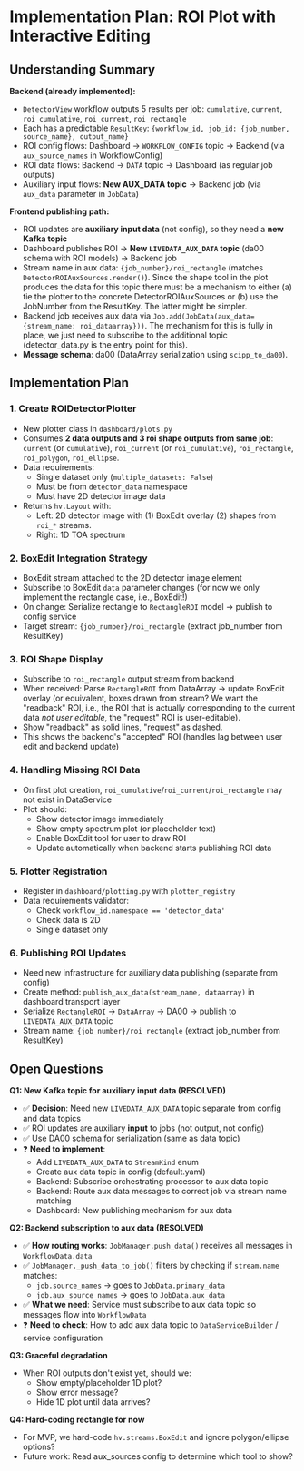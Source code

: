 # Implementation Plan: ROI Plot with Interactive Editing

## Understanding Summary

**Backend (already implemented):**
- `DetectorView` workflow outputs 5 results per job: `cumulative`, `current`, `roi_cumulative`, `roi_current`, `roi_rectangle`
- Each has a predictable `ResultKey`: `{workflow_id, job_id: {job_number, source_name}, output_name}`
- ROI config flows: Dashboard → `WORKFLOW_CONFIG` topic → Backend (via `aux_source_names` in WorkflowConfig)
- ROI data flows: Backend → `DATA` topic → Dashboard (as regular job outputs)
- Auxiliary input flows: **New AUX_DATA topic** → Backend job (via `aux_data` parameter in `JobData`)

**Frontend publishing path:**
- ROI updates are **auxiliary input data** (not config), so they need a **new Kafka topic**
- Dashboard publishes ROI → **New `LIVEDATA_AUX_DATA` topic** (da00 schema with ROI models) → Backend job
- Stream name in aux data: `{job_number}/roi_rectangle` (matches `DetectorROIAuxSources.render()`). Since the shape tool in the plot produces the data for this topic there must be a mechanism to either (a) tie the plotter to the concrete DetectorROIAuxSources or (b) use the JobNumber from the ResultKey. The latter might be simpler.
- Backend job receives aux data via `Job.add(JobData(aux_data={stream_name: roi_dataarray}))`. The mechanism for this is fully in place, we just need to subscribe to the additional topic (detector_data.py is the entry point for this).
- **Message schema**: da00 (DataArray serialization using `scipp_to_da00`).

## Implementation Plan

### **1. Create ROIDetectorPlotter**
- New plotter class in `dashboard/plots.py`
- Consumes **2 data outputs and 3 roi shape outputs from same job**: `current` (or `cumulative`), `roi_current` (or `roi_cumulative`), `roi_rectangle`, `roi_polygon`, `roi_ellipse`.
- Data requirements:
  - Single dataset only (`multiple_datasets: False`)
  - Must be from `detector_data` namespace
  - Must have 2D detector image data
- Returns `hv.Layout` with:
  - Left: 2D detector image with (1) BoxEdit overlay (2) shapes from `roi_*` streams.
  - Right: 1D TOA spectrum

### **2. BoxEdit Integration Strategy**
- BoxEdit stream attached to the 2D detector image element
- Subscribe to BoxEdit `data` parameter changes (for now we only implement the rectangle case, i.e., BoxEdit!)
- On change: Serialize rectangle to `RectangleROI` model → publish to config service
- Target stream: `{job_number}/roi_rectangle` (extract job_number from ResultKey)

### **3. ROI Shape Display**
- Subscribe to `roi_rectangle` output stream from backend
- When received: Parse `RectangleROI` from DataArray → update BoxEdit overlay (or equivalent, boxes drawn from stream? We want the "readback" ROI, i.e., the ROI that is actually corresponding to the current data *not user editable*, the "request" ROI is user-editable).
- Show "readback" as solid lines, "request" as dashed.
- This shows the backend's "accepted" ROI (handles lag between user edit and backend update)

### **4. Handling Missing ROI Data**
- On first plot creation, `roi_cumulative`/`roi_current`/`roi_rectangle` may not exist in DataService
- Plot should:
  - Show detector image immediately
  - Show empty spectrum plot (or placeholder text)
  - Enable BoxEdit tool for user to draw ROI
  - Update automatically when backend starts publishing ROI data

### **5. Plotter Registration**
- Register in `dashboard/plotting.py` with `plotter_registry`
- Data requirements validator:
  - Check `workflow_id.namespace == 'detector_data'`
  - Check data is 2D
  - Single dataset only

### **6. Publishing ROI Updates**
- Need new infrastructure for auxiliary data publishing (separate from config)
- Create method: `publish_aux_data(stream_name, dataarray)` in dashboard transport layer
- Serialize `RectangleROI` → `DataArray` → DA00 → publish to `LIVEDATA_AUX_DATA` topic
- Stream name: `{job_number}/roi_rectangle` (extract job_number from ResultKey)

## Open Questions

**Q1: New Kafka topic for auxiliary input data (RESOLVED)**
- ✅ **Decision**: Need new `LIVEDATA_AUX_DATA` topic separate from config and data topics
- ✅ ROI updates are auxiliary **input** to jobs (not output, not config)
- ✅ Use DA00 schema for serialization (same as data topic)
- ❓ **Need to implement**:
  - Add `LIVEDATA_AUX_DATA` to `StreamKind` enum
  - Create aux data topic in config (default.yaml)
  - Backend: Subscribe orchestrating processor to aux data topic
  - Backend: Route aux data messages to correct job via stream name matching
  - Dashboard: New publishing mechanism for aux data

**Q2: Backend subscription to aux data (RESOLVED)**
- ✅ **How routing works**: `JobManager.push_data()` receives all messages in `WorkflowData.data`
- ✅ `JobManager._push_data_to_job()` filters by checking if `stream.name` matches:
  - `job.source_names` → goes to `JobData.primary_data`
  - `job.aux_source_names` → goes to `JobData.aux_data`
- ✅ **What we need**: Service must subscribe to aux data topic so messages flow into `WorkflowData`
- ❓ **Need to check**: How to add aux data topic to `DataServiceBuilder` / service configuration

**Q3: Graceful degradation**
- When ROI outputs don't exist yet, should we:
  - Show empty/placeholder 1D plot?
  - Show error message?
  - Hide 1D plot until data arrives?

**Q4: Hard-coding rectangle for now**
- For MVP, we hard-code `hv.streams.BoxEdit` and ignore polygon/ellipse options?
- Future work: Read aux_sources config to determine which tool to show?
